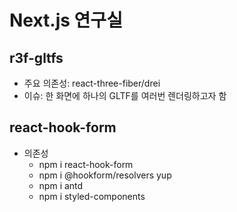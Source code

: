 # Next.js 연구실

## r3f-gltfs

- 주요 의존성: react-three-fiber/drei
- 이슈: 한 화면에 하나의 GLTF를 여러번 렌더링하고자 함

## react-hook-form

- 의존성
  - npm i react-hook-form
  - npm i @hookform/resolvers yup
  - npm i antd
  - npm i styled-components
